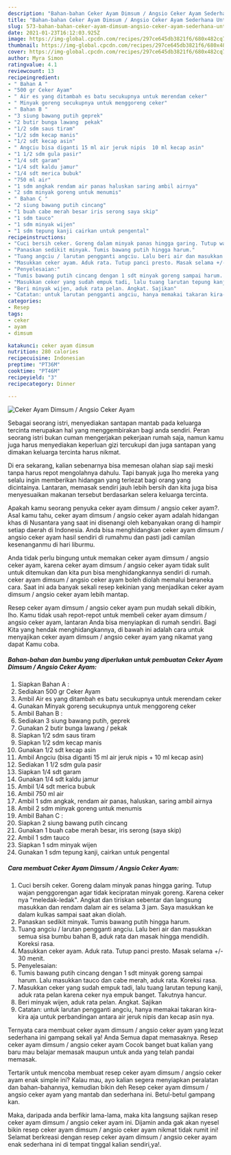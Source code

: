```yaml
---
description: "Bahan-bahan Ceker Ayam Dimsum / Angsio Ceker Ayam Sederhana Untuk Jualan"
title: "Bahan-bahan Ceker Ayam Dimsum / Angsio Ceker Ayam Sederhana Untuk Jualan"
slug: 573-bahan-bahan-ceker-ayam-dimsum-angsio-ceker-ayam-sederhana-untuk-jualan
date: 2021-01-23T16:12:03.925Z
image: https://img-global.cpcdn.com/recipes/297ce645db3821f6/680x482cq70/ceker-ayam-dimsum-angsio-ceker-ayam-foto-resep-utama.jpg
thumbnail: https://img-global.cpcdn.com/recipes/297ce645db3821f6/680x482cq70/ceker-ayam-dimsum-angsio-ceker-ayam-foto-resep-utama.jpg
cover: https://img-global.cpcdn.com/recipes/297ce645db3821f6/680x482cq70/ceker-ayam-dimsum-angsio-ceker-ayam-foto-resep-utama.jpg
author: Myra Simon
ratingvalue: 4.1
reviewcount: 13
recipeingredient:
- " Bahan A "
- "500 gr Ceker Ayam"
- " Air es yang ditambah es batu secukupnya untuk merendam ceker"
- " Minyak goreng secukupnya untuk menggoreng ceker"
- " Bahan B "
- "3 siung bawang putih geprek"
- "2 butir bunga lawang  pekak"
- "1/2 sdm saus tiram"
- "1/2 sdm kecap manis"
- "1/2 sdt kecap asin"
- " Angciu bisa diganti 15 ml air jeruk nipis  10 ml kecap asin"
- "1 1/2 sdm gula pasir"
- "1/4 sdt garam"
- "1/4 sdt kaldu jamur"
- "1/4 sdt merica bubuk"
- "750 ml air"
- "1 sdm angkak rendam air panas haluskan saring ambil airnya"
- "2 sdm minyak goreng untuk menumis"
- " Bahan C "
- "2 siung bawang putih cincang"
- "1 buah cabe merah besar iris serong saya skip"
- "1 sdm tauco"
- "1 sdm minyak wijen"
- "1 sdm tepung kanji cairkan untuk pengental"
recipeinstructions:
- "Cuci bersih ceker. Goreng dalam minyak panas hingga garing. Tutup wajan penggorengan agar tidak kecipratan minyak goreng. Karena ceker nya &#34;meledak-ledak&#34;. Angkat dan tiriskan sebentar dan langsung masukkan dan rendam dalam air es selama 3 jam. Saya masukkan ke dalam kulkas sampai saat akan diolah."
- "Panaskan sedikit minyak. Tumis bawang putih hingga harum."
- "Tuang angciu / larutan pengganti angciu. Lalu beri air dan masukkan semua sisa bumbu bahan B, aduk rata dan masak hingga mendidih. Koreksi rasa."
- "Masukkan ceker ayam. Aduk rata. Tutup panci presto. Masak selama +/- 30 menit."
- "Penyelesaian:"
- "Tumis bawang putih cincang dengan 1 sdt minyak goreng sampai harum. Lalu masukkan tauco dan cabe merah, aduk rata. Koreksi rasa."
- "Masukkan ceker yang sudah empuk tadi, lalu tuang larutan tepung kanji, aduk rata pelan karena ceker nya empuk banget. Takutnya hancur."
- "Beri minyak wijen, aduk rata pelan. Angkat. Sajikan"
- "Catatan: untuk larutan pengganti angciu, hanya memakai takaran kira-kira aja untuk perbandingan antara air jeruk nipis dan kecap asin nya."
categories:
- Resep
tags:
- ceker
- ayam
- dimsum

katakunci: ceker ayam dimsum 
nutrition: 280 calories
recipecuisine: Indonesian
preptime: "PT36M"
cooktime: "PT46M"
recipeyield: "3"
recipecategory: Dinner

---
```



![Ceker Ayam Dimsum / Angsio Ceker Ayam](https://img-global.cpcdn.com/recipes/297ce645db3821f6/680x482cq70/ceker-ayam-dimsum-angsio-ceker-ayam-foto-resep-utama.jpg)

Sebagai seorang istri, menyediakan santapan mantab pada keluarga tercinta merupakan hal yang menggembirakan bagi anda sendiri. Peran seorang istri bukan cuman mengerjakan pekerjaan rumah saja, namun kamu juga harus menyediakan keperluan gizi tercukupi dan juga santapan yang dimakan keluarga tercinta harus nikmat.

Di era  sekarang, kalian sebenarnya bisa memesan olahan siap saji meski tanpa harus repot mengolahnya dahulu. Tapi banyak juga lho mereka yang selalu ingin memberikan hidangan yang terlezat bagi orang yang dicintainya. Lantaran, memasak sendiri jauh lebih bersih dan kita juga bisa menyesuaikan makanan tersebut berdasarkan selera keluarga tercinta. 



Apakah kamu seorang penyuka ceker ayam dimsum / angsio ceker ayam?. Asal kamu tahu, ceker ayam dimsum / angsio ceker ayam adalah hidangan khas di Nusantara yang saat ini disenangi oleh kebanyakan orang di hampir setiap daerah di Indonesia. Anda bisa menghidangkan ceker ayam dimsum / angsio ceker ayam hasil sendiri di rumahmu dan pasti jadi camilan kesenanganmu di hari liburmu.

Anda tidak perlu bingung untuk memakan ceker ayam dimsum / angsio ceker ayam, karena ceker ayam dimsum / angsio ceker ayam tidak sulit untuk ditemukan dan kita pun bisa menghidangkannya sendiri di rumah. ceker ayam dimsum / angsio ceker ayam boleh diolah memalui beraneka cara. Saat ini ada banyak sekali resep kekinian yang menjadikan ceker ayam dimsum / angsio ceker ayam lebih mantap.

Resep ceker ayam dimsum / angsio ceker ayam pun mudah sekali dibikin, lho. Kamu tidak usah repot-repot untuk membeli ceker ayam dimsum / angsio ceker ayam, lantaran Anda bisa menyiapkan di rumah sendiri. Bagi Kita yang hendak menghidangkannya, di bawah ini adalah cara untuk menyajikan ceker ayam dimsum / angsio ceker ayam yang nikamat yang dapat Kamu coba.

<!--inarticleads1-->

##### Bahan-bahan dan bumbu yang diperlukan untuk pembuatan Ceker Ayam Dimsum / Angsio Ceker Ayam:

1. Siapkan  Bahan A :
1. Sediakan 500 gr Ceker Ayam
1. Ambil  Air es yang ditambah es batu secukupnya untuk merendam ceker
1. Gunakan  Minyak goreng secukupnya untuk menggoreng ceker
1. Ambil  Bahan B :
1. Sediakan 3 siung bawang putih, geprek
1. Gunakan 2 butir bunga lawang / pekak
1. Siapkan 1/2 sdm saus tiram
1. Siapkan 1/2 sdm kecap manis
1. Gunakan 1/2 sdt kecap asin
1. Ambil  Angciu (bisa diganti 15 ml air jeruk nipis + 10 ml kecap asin)
1. Sediakan 1 1/2 sdm gula pasir
1. Siapkan 1/4 sdt garam
1. Gunakan 1/4 sdt kaldu jamur
1. Ambil 1/4 sdt merica bubuk
1. Ambil 750 ml air
1. Ambil 1 sdm angkak, rendam air panas, haluskan, saring ambil airnya
1. Ambil 2 sdm minyak goreng untuk menumis
1. Ambil  Bahan C :
1. Siapkan 2 siung bawang putih cincang
1. Gunakan 1 buah cabe merah besar, iris serong (saya skip)
1. Ambil 1 sdm tauco
1. Siapkan 1 sdm minyak wijen
1. Gunakan 1 sdm tepung kanji, cairkan untuk pengental




<!--inarticleads2-->

##### Cara membuat Ceker Ayam Dimsum / Angsio Ceker Ayam:

1. Cuci bersih ceker. Goreng dalam minyak panas hingga garing. Tutup wajan penggorengan agar tidak kecipratan minyak goreng. Karena ceker nya &#34;meledak-ledak&#34;. Angkat dan tiriskan sebentar dan langsung masukkan dan rendam dalam air es selama 3 jam. Saya masukkan ke dalam kulkas sampai saat akan diolah.
1. Panaskan sedikit minyak. Tumis bawang putih hingga harum.
1. Tuang angciu / larutan pengganti angciu. Lalu beri air dan masukkan semua sisa bumbu bahan B, aduk rata dan masak hingga mendidih. Koreksi rasa.
1. Masukkan ceker ayam. Aduk rata. Tutup panci presto. Masak selama +/- 30 menit.
1. Penyelesaian:
1. Tumis bawang putih cincang dengan 1 sdt minyak goreng sampai harum. Lalu masukkan tauco dan cabe merah, aduk rata. Koreksi rasa.
1. Masukkan ceker yang sudah empuk tadi, lalu tuang larutan tepung kanji, aduk rata pelan karena ceker nya empuk banget. Takutnya hancur.
1. Beri minyak wijen, aduk rata pelan. Angkat. Sajikan
1. Catatan: untuk larutan pengganti angciu, hanya memakai takaran kira-kira aja untuk perbandingan antara air jeruk nipis dan kecap asin nya.




Ternyata cara membuat ceker ayam dimsum / angsio ceker ayam yang lezat sederhana ini gampang sekali ya! Anda Semua dapat memasaknya. Resep ceker ayam dimsum / angsio ceker ayam Cocok banget buat kalian yang baru mau belajar memasak maupun untuk anda yang telah pandai memasak.

Tertarik untuk mencoba membuat resep ceker ayam dimsum / angsio ceker ayam enak simple ini? Kalau mau, ayo kalian segera menyiapkan peralatan dan bahan-bahannya, kemudian bikin deh Resep ceker ayam dimsum / angsio ceker ayam yang mantab dan sederhana ini. Betul-betul gampang kan. 

Maka, daripada anda berfikir lama-lama, maka kita langsung sajikan resep ceker ayam dimsum / angsio ceker ayam ini. Dijamin anda gak akan nyesel bikin resep ceker ayam dimsum / angsio ceker ayam nikmat tidak rumit ini! Selamat berkreasi dengan resep ceker ayam dimsum / angsio ceker ayam enak sederhana ini di tempat tinggal kalian sendiri,ya!.

